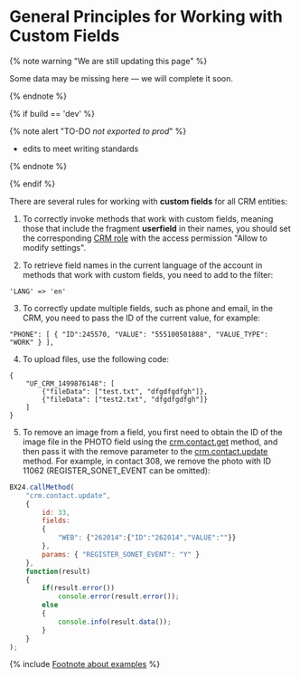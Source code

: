 # General Principles for Working with Custom Fields

{% note warning "We are still updating this page" %}

Some data may be missing here — we will complete it soon.

{% endnote %}

{% if build == 'dev' %}

{% note alert "TO-DO _not exported to prod_" %}

- edits to meet writing standards

{% endnote %}

{% endif %}

There are several rules for working with **custom fields** for all CRM entities:

1. To correctly invoke methods that work with custom fields, meaning those that include the fragment **userfield** in their names, you should set the corresponding [CRM role](https://helpdesk.bitrix24.com/open/1332384/) with the access permission "Allow to modify settings".

2. To retrieve field names in the current language of the account in methods that work with custom fields, you need to add to the filter:
```
'LANG' => 'en'
```

3. To correctly update multiple fields, such as phone and email, in the CRM, you need to pass the ID of the current value, for example:
```
"PHONE": [ { "ID":245570, "VALUE": "555100501888", "VALUE_TYPE": "WORK" } ],
```

4. To upload files, use the following code:
```
{
    "UF_CRM_1499876148": [
        {"fileData": ["test.txt", "dfgdfgdfgh"]},
        {"fileData": ["test2.txt", "dfgdfgdfgh"]}
    ]
}
```

5. To remove an image from a field, you first need to obtain the ID of the image file in the PHOTO field using the [crm.contact.get](../../contacts/crm-contact-get.md) method, and then pass it with the remove parameter to the [crm.contact.update](../../contacts/crm-contact-update.md) method. For example, in contact 308, we remove the photo with ID 11062 (REGISTER_SONET_EVENT can be omitted):
   
```javascript
BX24.callMethod(
    "crm.contact.update",
    {
        id: 33,
        fields:
        {
            "WEB": {"262014":{"ID":"262014","VALUE":""}}
        },
        params: { "REGISTER_SONET_EVENT": "Y" }
    },
    function(result)
    {
        if(result.error())
            console.error(result.error());
        else
        {
            console.info(result.data());
        }
    }
);
```
{% include [Footnote about examples](../../../../_includes/examples.md) %}